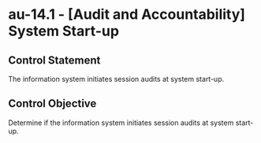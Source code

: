 # au-14.1 - \[Audit and Accountability\] System Start-up

## Control Statement

The information system initiates session audits at system start-up.

## Control Objective

Determine if the information system initiates session audits at system start-up.
